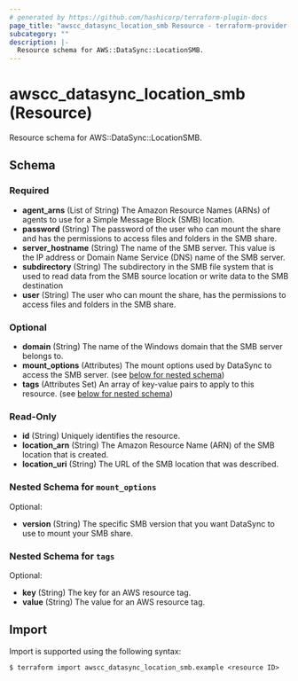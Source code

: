 ```yaml
---
# generated by https://github.com/hashicorp/terraform-plugin-docs
page_title: "awscc_datasync_location_smb Resource - terraform-provider-awscc"
subcategory: ""
description: |-
  Resource schema for AWS::DataSync::LocationSMB.
---
```


# awscc_datasync_location_smb (Resource)

Resource schema for AWS::DataSync::LocationSMB.



<!-- schema generated by tfplugindocs -->
## Schema

### Required

- **agent_arns** (List of String) The Amazon Resource Names (ARNs) of agents to use for a Simple Message Block (SMB) location.
- **password** (String) The password of the user who can mount the share and has the permissions to access files and folders in the SMB share.
- **server_hostname** (String) The name of the SMB server. This value is the IP address or Domain Name Service (DNS) name of the SMB server.
- **subdirectory** (String) The subdirectory in the SMB file system that is used to read data from the SMB source location or write data to the SMB destination
- **user** (String) The user who can mount the share, has the permissions to access files and folders in the SMB share.

### Optional

- **domain** (String) The name of the Windows domain that the SMB server belongs to.
- **mount_options** (Attributes) The mount options used by DataSync to access the SMB server. (see [below for nested schema](#nestedatt--mount_options))
- **tags** (Attributes Set) An array of key-value pairs to apply to this resource. (see [below for nested schema](#nestedatt--tags))

### Read-Only

- **id** (String) Uniquely identifies the resource.
- **location_arn** (String) The Amazon Resource Name (ARN) of the SMB location that is created.
- **location_uri** (String) The URL of the SMB location that was described.

<a id="nestedatt--mount_options"></a>
### Nested Schema for `mount_options`

Optional:

- **version** (String) The specific SMB version that you want DataSync to use to mount your SMB share.


<a id="nestedatt--tags"></a>
### Nested Schema for `tags`

Optional:

- **key** (String) The key for an AWS resource tag.
- **value** (String) The value for an AWS resource tag.

## Import

Import is supported using the following syntax:

```shell
$ terraform import awscc_datasync_location_smb.example <resource ID>
```
